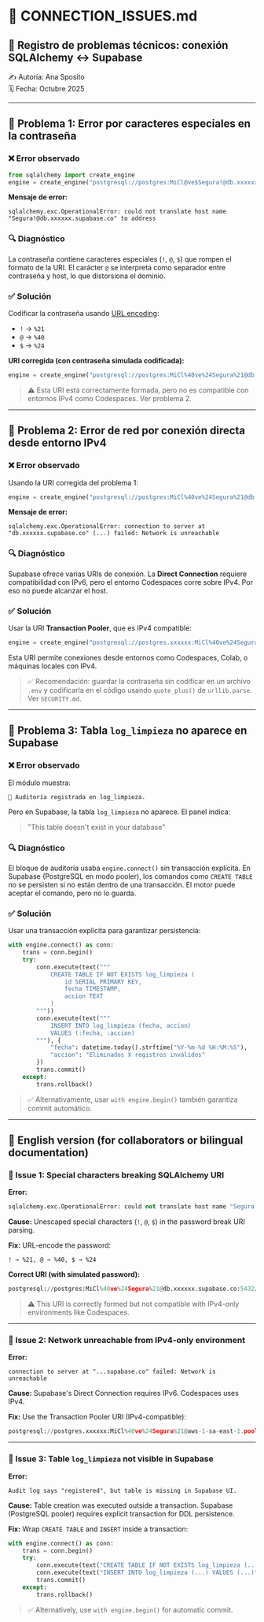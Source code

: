# 📡 CONNECTION_ISSUES.md  
## 🧠 Registro de problemas técnicos: conexión SQLAlchemy ↔ Supabase  
✍️ Autoría: Ana Sposito  
🗓️ Fecha: Octubre 2025  

---

## 🧩 Problema 1: Error por caracteres especiales en la contraseña

### ❌ Error observado

```python
from sqlalchemy import create_engine
engine = create_engine("postgresql://postgres:MiCl@ve$Segura!@db.xxxxxx.supabase.co:5432/postgres")
```

**Mensaje de error:**

```
sqlalchemy.exc.OperationalError: could not translate host name "Segura!@db.xxxxxx.supabase.co" to address
```

### 🔍 Diagnóstico

La contraseña contiene caracteres especiales (`!`, `@`, `$`) que rompen el formato de la URI. El carácter `@` se interpreta como separador entre contraseña y host, lo que distorsiona el dominio.

### ✅ Solución

Codificar la contraseña usando [URL encoding](https://www.w3schools.com/tags/ref_urlencode.asp):

- `!` → `%21`  
- `@` → `%40`  
- `$` → `%24`

**URI corregida (con contraseña simulada codificada):**

```python
engine = create_engine("postgresql://postgres:MiCl%40ve%24Segura%21@db.xxxxxx.supabase.co:5432/postgres")
```

> ⚠️ Esta URI está correctamente formada, pero no es compatible con entornos IPv4 como Codespaces. Ver problema 2.

---

## 🧩 Problema 2: Error de red por conexión directa desde entorno IPv4

### ❌ Error observado

Usando la URI corregida del problema 1:

```python
engine = create_engine("postgresql://postgres:MiCl%40ve%24Segura%21@db.xxxxxx.supabase.co:5432/postgres")
```

**Mensaje de error:**

```
sqlalchemy.exc.OperationalError: connection to server at "db.xxxxxx.supabase.co" (...) failed: Network is unreachable
```

### 🔍 Diagnóstico

Supabase ofrece varias URIs de conexión. La **Direct Connection** requiere compatibilidad con IPv6, pero el entorno Codespaces corre sobre IPv4. Por eso no puede alcanzar el host.

### ✅ Solución

Usar la URI **Transaction Pooler**, que es IPv4 compatible:

```python
engine = create_engine("postgresql://postgres.xxxxxx:MiCl%40ve%24Segura%21@aws-1-sa-east-1.pooler.supabase.com:6543/postgres")
```

Esta URI permite conexiones desde entornos como Codespaces, Colab, o máquinas locales con IPv4.

> ✅ Recomendación: guardar la contraseña sin codificar en un archivo `.env` y codificarla en el código usando `quote_plus()` de `urllib.parse`. Ver `SECURITY.md`.

---

## 🧩 Problema 3: Tabla `log_limpieza` no aparece en Supabase

### ❌ Error observado

El módulo muestra:
```
📝 Auditoría registrada en log_limpieza.
```
Pero en Supabase, la tabla `log_limpieza` no aparece. El panel indica:
> "This table doesn't exist in your database"

### 🔍 Diagnóstico

El bloque de auditoría usaba `engine.connect()` sin transacción explícita. En Supabase (PostgreSQL en modo pooler), los comandos como `CREATE TABLE` no se persisten si no están dentro de una transacción. El motor puede aceptar el comando, pero no lo guarda.

### ✅ Solución

Usar una transacción explícita para garantizar persistencia:

```python
with engine.connect() as conn:
    trans = conn.begin()
    try:
        conn.execute(text("""
            CREATE TABLE IF NOT EXISTS log_limpieza (
                id SERIAL PRIMARY KEY,
                fecha TIMESTAMP,
                accion TEXT
            )
        """))
        conn.execute(text("""
            INSERT INTO log_limpieza (fecha, accion)
            VALUES (:fecha, :accion)
        """), {
            "fecha": datetime.today().strftime("%Y-%m-%d %H:%M:%S"),
            "accion": "Eliminados X registros inválidos"
        })
        trans.commit()
    except:
        trans.rollback()
```

> ✅ Alternativamente, usar `with engine.begin()` también garantiza commit automático.

---

## 📘 English version (for collaborators or bilingual documentation)

### 🧩 Issue 1: Special characters breaking SQLAlchemy URI

**Error:**
```python
sqlalchemy.exc.OperationalError: could not translate host name "Segura!@db..." to address
```

**Cause:** Unescaped special characters (`!`, `@`, `$`) in the password break URI parsing.

**Fix:** URL-encode the password:
```text
! → %21, @ → %40, $ → %24
```

**Correct URI (with simulated password):**
```python
postgresql://postgres:MiCl%40ve%24Segura%21@db.xxxxxx.supabase.co:5432/postgres
```

> ⚠️ This URI is correctly formed but not compatible with IPv4-only environments like Codespaces.

---

### 🧩 Issue 2: Network unreachable from IPv4-only environment

**Error:**
```text
connection to server at "...supabase.co" failed: Network is unreachable
```

**Cause:** Supabase's Direct Connection requires IPv6. Codespaces uses IPv4.

**Fix:** Use the Transaction Pooler URI (IPv4-compatible):
```python
postgresql://postgres.xxxxxx:MiCl%40ve%24Segura%21@aws-1-sa-east-1.pooler.supabase.com:6543/postgres
```

---

### 🧩 Issue 3: Table `log_limpieza` not visible in Supabase

**Error:**
```text
Audit log says "registered", but table is missing in Supabase UI.
```

**Cause:** Table creation was executed outside a transaction. Supabase (PostgreSQL pooler) requires explicit transaction for DDL persistence.

**Fix:** Wrap `CREATE TABLE` and `INSERT` inside a transaction:

```python
with engine.connect() as conn:
    trans = conn.begin()
    try:
        conn.execute(text("CREATE TABLE IF NOT EXISTS log_limpieza (...)"))
        conn.execute(text("INSERT INTO log_limpieza (...) VALUES (...)"))
        trans.commit()
    except:
        trans.rollback()
```

> ✅ Alternatively, use `with engine.begin()` for automatic commit.
